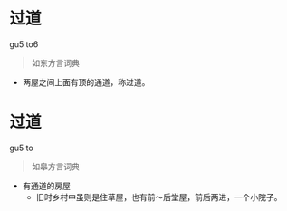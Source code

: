 # 过道
gu5 to6
> 如东方言词典
- 两屋之间上面有顶的通道，称过道。

# 过道
gu5 to
> 如皋方言词典
- 有通道的房屋
  - 旧时乡村中虽则是住草屋，也有前～后堂屋，前后两进，一个小院子。
